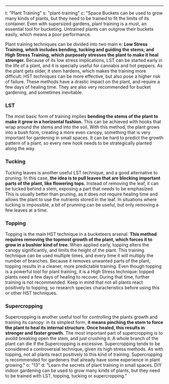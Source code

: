 ---
t: "Plant Training"
s: "plant-training"
c: "Space Buckets can be used to grow many kinds of plants, but they need to be trained to fit the limits of its container. Even with supersized gardens, plant training is a must, an essential tool for bucketing. Untrained plants can outgrow their buckets easily, which means a poor performance.

Plant training techniques can be divided into two main e: <strong>Low Stress Training, which includes bending, tucking and guiding the stems; and High Stress Training, which purposely stresses the plant to make it heal stronger.</strong> Because of its low stress implications, LST can be started early in the life of a plant, and it is specially useful for cannabis and hot peppers. As the plant gets older, it stem hardens, which makes the training more difficult. HST techniques can be more effective, but also pose a higher risk of failure. These methods have a drastic impact on the plant, and require a few days of healing time. They are also very recommended for bucket gardening, and sometimes inevitable.

<h3>LST</h3>
The most basic form of training implies <strong>bending the stems of the plant to make it grow in a horizontal fashion.</strong> This can be achieved with hooks that wrap around the stems and into the soil. With this method, the plant grows into a bush form, creating a more even canopy, something that is very important for gardening in small spaces. It can be hard to predict the growth pattern of a plant, so every new hook needs to be strategically planted along the way.

<h3>Tucking</h3>
Tucking leaves is another useful LST technique, and a good alternative to pruning. In this case, <strong>the idea is to pull leaves that are blocking important parts of the plant, like flowering tops.</strong> Instead of removing the leaf, it can be tucked behind a stem, exposing a part that needs to be emphasized. This is usually better than pruning, as it does not require healing time and allows the plant to use the nutrients stored in the leaf. In situations where tucking is impossible, a bit of prunning can be useful, but only removing a few leaves at a time.

<h3>Topping</h3>
Topping is the main HST technique in a bucketeers arsenal. <strong>This method requires removing the topmost growth of the plant, which forces it to grow in a bushier kind of tree</strong>. When applied early, topping alters the canopy significantly, and limits the height of the plant. This training technique can be used multiple times, and every time it will multiply the number of branches. Because it removes unwanted parts of the plant, topping results in a cleaner, more predictable training. Even though topping is a powerful tool for plant training, it is a High Stress technique: topped plants need a few days of healing to recover. During that time, further training is not recommended. Keep in mind that not all plants react positively to topping, so research species characteristics before using this or other HST techniques.

<h3>Supercropping</h3>
Supercropping is another useful tool for controlling the plants growth and training its canopy: in its simplest form, <strong>it means pinching the stem to force the plant to heal its internal structure. Once healed, this results in stronger and faster growth.</strong> The most important part of supercropping is to avoild breaking open the stem, and just crushing it. A whole branch of the plant can die if the Supercropping is excessive. Supercropping tends to be considered a controversial technique, given its high stress methods. As with topping, not all plants react positively to this kind of training. Supercropping is recommended for gardeners that already have some experience in plant growing."
o: "13"
d: "Learn the secrets of plant training in small spaces. DIY indoor gardening can be used to grow many kinds of plants, but they need to be trained with LST, topping, tucking or supercropping."